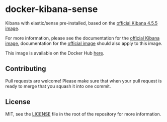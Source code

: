 docker-kibana-sense
===================

Kibana with elastic/sense pre-installed, based on the [official Kibana 4.5.5 image][1].

For more information, please see the documentation for the [official Kibana image][1], documentation for the [official image][1] should also apply to this image.

This image is available on the Docker Hub [here][2].

Contributing
------------

Pull requests are welcome! Please make sure that when your pull request is ready to merge that you squash it into one commit.

License
-------

MIT, see the [LICENSE][3] file in the root of the repository for more information.

[1]: https://hub.docker.com/_/kibana/
[2]: https://hub.docker.com/r/seeruk/docker-kibana-sense/
[3]: https://github.com/SeerUK/docker-kibana-sense/blob/master/LICENSE
